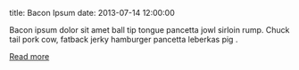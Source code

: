 title: Bacon Ipsum
date: 2013-07-14 12:00:00
 
Bacon ipsum dolor sit amet ball tip tongue pancetta jowl sirloin rump. Chuck tail pork cow, fatback jerky hamburger pancetta leberkas pig .
 
[Read more](http://baconipsum.com/)